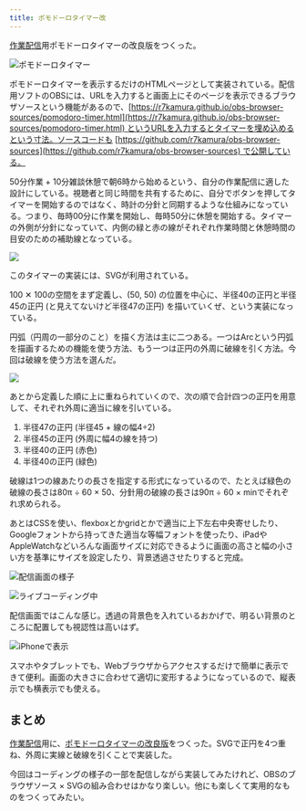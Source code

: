 ```yaml
---
title: ポモドーロタイマー改
---
```

[作業配信](https://www.youtube.com/c/r7kamura)用ポモドーロタイマーの改良版をつくった。

![](https://lh6.googleusercontent.com/SkUaukXdwxtPhvRw6jqyjpi9qFQYV6aAgSHZd95vEadcvR9Y-nxotp-O84eOZNgBsdyVW_4-l_jX1z50KpoR7AQlJVzDevj4caLLjwgQy6Q4-oOtpQNqamgyugKtOOq0J-N35I-q97E00EFWdauk18mICrrpCM3BVwhPnH8nBhXCECxPu4WwTplbLw "ポモドーロタイマー")

ポモドーロタイマーを表示するだけのHTMLページとして実装されている。配信用ソフトのOBSには、URLを入力すると画面上にそのページを表示できるブラウザソースという機能があるので、[https://r7kamura.github.io/obs-browser-sources/pomodoro-timer.html](https://r7kamura.github.io/obs-browser-sources/pomodoro-timer.html) というURLを入力するとタイマーを埋め込めるという寸法。ソースコードも [https://github.com/r7kamura/obs-browser-sources](https://github.com/r7kamura/obs-browser-sources) で公開している。

50分作業 + 10分雑談休憩で朝6時から始めるという、自分の作業配信に適した設計にしている。視聴者と同じ時間を共有するために、自分でボタンを押してタイマーを開始するのではなく、時計の分針と同期するような仕組みになっている。つまり、毎時00分に作業を開始し、毎時50分に休憩を開始する。タイマーの外側が分針になっていて、内側の緑と赤の線がそれぞれ作業時間と休憩時間の目安のための補助線となっている。

![](https://lh3.googleusercontent.com/5tQW2KsIXa4oHCnzYkFckN2HPopcJCSF1a9mTB3iQKty7UTgikg2rE8tntfgLKnIcZu1bjKoiC0w6C_hk-Aw0btMVAr4zABxB-xaS4ZWP1VlZBI2v9wfdWcE2IwYFAndECSNLpNDlkbuZ1sbYLZgf4LZ1p2G2WvbCUACT98GfT9f0naHxuv8Z03CwA)

このタイマーの実装には、SVGが利用されている。

100 ✕ 100の空間をまず定義し、(50, 50) の位置を中心に、半径40の正円と半径45の正円 (と見えてないけど半径47の正円) を描いていくぜ、という実装になっている。

円弧（円周の一部分のこと）を描く方法は主に二つある。一つはArcという円弧を描画するための機能を使う方法、もう一つは正円の外周に破線を引く方法。今回は破線を使う方法を選んだ。

![](https://lh6.googleusercontent.com/wjVFrjzGBZCporuXrRUAe1WIq1jGAvhoQIy2Y47c44eBmPpFpN6COQqh2XXTDEzHXdOeST6p89fV_B_9NISWnPJJQk5KfLCwpz3Yabr1TTprKgz6u-bmXFgLP0izEPDwKLljhzJI60XMzlCOsKXQJ3m9_9ifDwyI0vmHtVqcmHqMcmJkwd_Nuye52g)

あとから定義した順に上に重ねられていくので、次の順で合計四つの正円を用意して、それぞれ外周に適当に線を引いている。

1.  半径47の正円 (半径45 + 線の幅4÷2)
2.  半径45の正円 (外周に幅4の線を持つ)
3.  半径40の正円 (赤色)
4.  半径40の正円 (緑色)

破線は1つの線あたりの長さを指定する形式になっているので、たとえば緑色の破線の長さは80π ÷ 60 × 50、分針用の破線の長さは90π ÷ 60 × minでそれぞれ求められる。

あとはCSSを使い、flexboxとかgridとかで適当に上下左右中央寄せしたり、Googleフォントから持ってきた適当な等幅フォントを使ったり、iPadやAppleWatchなどいろんな画面サイズに対応できるように画面の高さと幅の小さい方を基準にサイズを設定したり、背景透過させたりすると完成。

![](https://lh5.googleusercontent.com/3VGJVZh1K26cn9CxLrx-NHOq5GfP8KVgzhicN2KWOY8S7zcqNWS4PvH7wPuXb3pCaWx8I3mc8KTSmQVvA7RMkyhWClPxvsUd_37KbjVv6Q577rnv8PWmtSpyO_L9WRqY23nkcqJDwvkcBKFKHgjj7yzgRBnB2hkVXCUhDWk2sBOscuH7nADjGes0GQ "配信画面の様子")

![](https://lh6.googleusercontent.com/eAnBXy2w2yE9MLlwL983SwLyCxlUzz7nUrIrJ4BQJi8tE9mFM2m0fnh0aJPNmCzKvi4GZgiea2xKcm7Byb_eWhgXTDUUjEK9KWxxRGGF1HcxYTVZecGCflo8QCczPnMmg1-QNe4A9mwaW8-yfDJwxQ_bzQPQmiaybz6OD4Nt7Ts7KXTHe8apkyGSzg "ライブコーディング中")

配信画面ではこんな感じ。透過の背景色を入れているおかげで、明るい背景のところに配置しても視認性は高いはず。

![](https://lh4.googleusercontent.com/ij4viw0-sU5DRuqLU0rA9VDILLtMkohY2S2SD7jj3mf32i2ZeA8VKRUp_jTcpGl-JqokCqGM0EfMFMGl-iErG8-BNUUE16rvBH0j2DXy80o9kB0K3Z0WMERf2eMMo0E4UG5aFlmcMdmcjgHZQmzTwQdN8Fb8myXV-oA1nCJqbTxiDrXQu6xCWYvj_A "iPhoneで表示")

スマホやタブレットでも、Webブラウザからアクセスするだけで簡単に表示できて便利。画面の大きさに合わせて適切に変形するようになっているので、縦表示でも横表示でも使える。

まとめ
---

[作業配信](https://www.youtube.com/c/r7kamura)用に、[ポモドーロタイマーの改良版](https://github.com/r7kamura/obs-browser-sources)をつくった。SVGで正円を4つ重ね、外周に実線と破線を引くことで実装した。

今回はコーディングの様子の一部を配信しながら実装してみたけれど、OBSのブラウザソース × SVGの組み合わせはかなり楽しい。他にも楽しくて実用的なものをつくってみたい。
